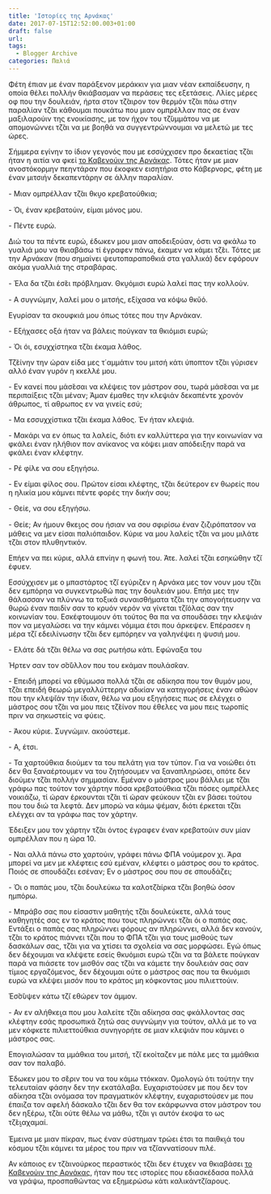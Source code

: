 ```yaml
---
title: 'Ιστορίες της Αρνάκας'
date: 2017-07-15T12:52:00.003+01:00
draft: false
url: 
tags:
  - Blogger Archive
categories: Παλιά
---
```


  

  

Φέτη έπιαν με έναν παράξενον μεράκκιν για μιαν νέαν εκπαίδευσην, η οποία θέλει πολλήν θκιάβασμαν να περάσεις τες εξετάσεις. Λλίες μέρες οφ που την δουλειάν, ήρτα στον τζ̆αιρον τον θερμόν τζ̆αι πάω στην παραλίαν τζ̆αι κάθουμαι πουκάτω που μιαν ομπρέλλαν πας σε έναν μαξιλαρούιν της ενοικίασης, με τον ήχον του τζ̆υμμάτου να με απομονώννει τζ̆αι να με βοηθά να συγγεντρώννουμαι να μελετώ με τες ώρες.

  

Σήμμερα εγίνην το ίδιον γεγονός που με εσσύχχισεν προ δεκαετίας τζ̆αι ήταν η αιτία να φκεί [το Καβενούιν της Αρνάκας](http://acerasanthropophorum.blogspot.com.cy/2009/01/15.html). Τότες ήταν με μιαν ανοστόκορμην πεηντάραν που έκοφκεν εισητήρια στο Κάβερνορς, φέτη με έναν μιτσιήν δεκαπεντάρην σε άλλην παραλίαν.

  

\- Μιαν ομπρέλλαν τζ̆αι θκυ̮ο κρεβατούθκια;

\- Όι, έναν κρεβατούιν, είμαι μόνος μου.

\- Πέντε ευρώ.

  

Διώ του τα πέντε ευρώ, έδωκεν μου μιαν αποδειξούαν, όστι να φκάλω το γυαλιά μου να θκιαβάσω τί έγραφεν πάνω, έκαμεν να κάμει τζ̆ει. Τότες με την Αρνάκαν (που σημαίνει ψευτοπαραποθκιά στα γαλλικά) δεν εφόρουν ακόμα γυαλλιά της στραβάρας.

\- Έλα δα τζ̆αι έσ̆ει πρόβλημαν. Θκυ̮όμισι ευρώ λαλεί πας την κολλούν. 

\- Α συγνώμην, λαλεί μου ο μιτσής, εξίχασα να κόψω θκῠό.

Εγυρίσαν τα σκουφκιά μου όπως τότες που την Αρνάκαν.

\- Εξήχασες οξά ήταν να βάλεις πούγκαν τα θκιόμισι ευρώ;

\- Όι όι, εσυχχίστηκα τζ̆αι έκαμα λάθος.

  

  

Τζ̆είνην την ώραν είδα μες τ΄αμμάτιν του μιτσή κάτι ύποπτον τζ̆αι γύρισεν αλλό έναν γυρόν η κκελλέ μου.

\- Εν κανεί που μάσ̆εσαι να κλέψεις τον μάστρον σου, τωρά μάσ̆εσαι να με περιπαίξεις τζ̆αι μέναν; Άμαν έμαθες την κλεψιάν δεκαπέντε χρονόν άθρωπος, τί αθρωπος εν να γινείς εσύ;

\- Μα εσσυχχίστικα τζ̆αι έκαμα λάθος. Έν ήταν κλεψιά.

\- Μακάρι να εν όπως τα λαλείς, διότι εν καλλύττερα για την κοινωνίαν να φκάλει έναν ηλήθιον πον ανίκανος να κόψει μιαν απόδειξην παρά να φκάλει έναν κλέφτην.

\- Ρέ φίλε να σου εξηγήσω.

\- Εν είμαι φίλος σου. Πρώτον είσαι κλέφτης, τζ̆αι δεύτερον εν θωρείς που η ηλικία μου κάμνει πέντε φορές την δικήν σου;

\- Θείε, να σου εξηγήσω.

\- Θείε; Αν ήμουν θκει̮ος σου ήσιαν να σου σφιρίσω έναν ζιζιρόπατσον να μάθεις να μεν είσαι παλιόπαιδον. Κύριε να μου λαλείς τζ̆αι να μου μιλάτε τζ̆αι στον πλυθηντικόν.

Επήεν να πει κύριε, αλλά επνίην η φωνή του. Άτε. λαλεί τζ̆αι εσηκώθην τζ̆ι έφυεν.

  

Εσσύχχισεν με ο μπαστάρτος τζ̆ι εγύριζεν η Αρνάκα μες τον νουν μου τζ̆αι δεν εμπόρηα να συγκεντρωθώ πας την δουλειάν μου. Επήα μες την θάλασσαν να πλύννω τα τοξικά συναισθήματα τζ̆αι την απογοήτευσην να θωρώ έναν παιδίν σαν το κρυόν νερόν να γίνεται τζ̆ιόλας σαν την κοινωνίαν του. Εσκέφτουμουν ότι τούτος θα πα να σπουδάσει την κλεψιάν πον να μεγαλώσει να την κάμνει νόμιμα έτσι που άρκεψεν. Επέρασεν η μέρα τζ̆ι εδειλίνωσην τζ̆αι δεν εμπόρηεν να γαληνέψει η ψυσιή μου.

  

\- Ελάτε δά τζ̆αι θέλω να σας ρωτήσω κάτι. Εφώναξα του

  

Ήρτεν σαν τον σ̆σ̆ύλλον που του εκάμαν πουλάσ̆καν.

  

\- Επειδή μπορεί να εθύμωσα πολλά τζ̆αι σε αδίκησα που τον θυμόν μου, τζ̆αι επειδή θεωρώ μεγαλλύττερην αδικίαν να κατηγορήσεις έναν αθώον που την κλεψ̆ιάν την ίδιαν, θέλω να μου εξηγήσεις πως σε ελέγχει ο μάστρος σου τζ̆αι να μου πεις τζ̆είνον που έθελες να μου πεις τωροπίς πριν να σηκωστείς να φύεις.

\- Άκου κύριε. Συγνώμιν. ακούστεμε. 

\- Α, έτσι.

\- Τα χαρτούθκια διούμεν τα του πελάτη για τον τύπον. Για να νοιώθει ότι δεν θα ξαναέρτουμεν να του ζητήσουμεν να ξαναπληρώσει, οπότε δεν διούμεν τζ̆αι πολλήν σημμασίαν. Εμέναν ο μάστρος μου βάλλει με τζ̆αι γράφω πας τούτον τον χάρτην πόσα κρεβατούθκια τζ̆αι πόσες ομπρέλλες νοικιάζω, τί ώραν έρκουνται τζ̆αι τί ώραν φεύκουν τζ̆αι εν βάσει τούτου που του διώ τα λεφτά. Δεν μπορώ να κάμω ψέμαν, διότι έρκεται τζ̆αι ελέγχει αν τα γράφω πας τον χάρτην. 

  

Έδειξεν μου τον χάρτην τζ̆αι όντος έγραφεν έναν κρεβατούιν συν μίαν ομπρέλλαν που η ώρα 10.

  

\- Ναι αλλά πάνω στο χαρτούιν, γράφει πάνω ΦΠΑ νούμερον χι. Άρα μπορεί να μεν με κλέφτεις εσύ εμέναν, κλέφτει ο μάστρος σου το κράτος. Ποιός σε σπουδάζει εσέναν; Εν ο μάστρος σου που σε σπουδάζει;

\- Όι ο παπάς μου, τζ̆αι δουλεύκω τα καλοτζ̆αίρκα τζ̆αι βοηθώ όσον ημπόρω.

\- Μπράβο σας που είσαστιν μαθητής τζ̆αι δουλεύκετε, αλλά τους καθηγητές σας εν το κράτος που τους πληρώννει τζ̆αι όι ο παπάς σας. Εντάξει ο παπάς σας πληρώννει φόρους αν πληρώννει, αλλά δεν κανούν, τζ̆αι το κράτος πιάννει τζ̆αι που το ΦΠΑ τζ̆αι για τους μισθούς των δασκάλων σας, τζ̆αι για να χτίσει τα σχολεία να σας μορφώσει. Εγώ όπως δεν δέχουμαι να κλέψετε εσείς θκυόμισι ευρώ τζ̆αι να τα βάλετε πούγκαν παρά να πιάσετε τον μισθόν σας τζ̆αι να κάμετε την δουλειάν σας σαν τίμιος εργαζόμενος, δεν δέχουμαι ούτε ο μάστρος σας που τα θκυόμισι ευρώ να κλέψει μισόν που το κράτος μη κόφκοντας μου πιλιεττούιν.

  

Έσ̆σ̆υψεν κάτω τζ̆ι εθώρεν τον άμμον.

  

\- Αν εν αλήθκει̮α που μου λαλείτε τζ̆αι αδίκησα σας φκάλλοντας σας κλέφτην εσάς προσωπικά ζητώ σας συγνώμην για τούτον, αλλά με το να μεν κόφκετε πιλιεττούθκια συνηγορήτε σε μιαν κλεψιάν που κάμνει ο μάστρος σας.

  

Επογιαλώσαν τα μμάθκια του μιτσή, τζ̆ι εκοίταζεν με πάλε μες τα μμάθκια σαν τον παλαβό.

  

Έδωκεν μου το σ̆έριν του να του κάμω ττόκκαν. Ομολογώ ότι τούτην την τελευταίαν φάσην δεν την εκατάλαβα. Ευχαριστούσεν με που δεν τον αδίκησα τζ̆αι ονόμασα τον πραγματικόν κλέφτην, ευχαριστούσεν με που έπαιζα τον αφελή δάσκαλο τζ̆αι δεν θα τον εκάρφωννα στον μάστρον του δεν ηξέρω, τζ̆αι ούτε θέλω να μάθω, τζ̆αι γι αυτόν έκοψα το ως τζ̆ει̮αχαμαί.

  

Έμεινα με μιαν πίκραν, πως έναν σύστημαν τρώει έτσι τα παιθκι̮ά του κόσμου τζ̆αι κάμνει τα μέρος του πριν να τζ̆ιαννατίσουν πιλέ.

  

Αν κάποιος εν τζ̆αινούρκος περαστικός τζ̆αι δεν έτυχεν να θκιαβάσει [το Καβενούιν της Αρνάκας](http://acerasanthropophorum.blogspot.com.cy/2009/01/15.html), ήταν που τες ιστορίες που εδιασκέδασα πολλά να γράψω, προσπαθώντας να εξημερώσω κάτι καλικάντζ̆ιαρους.
